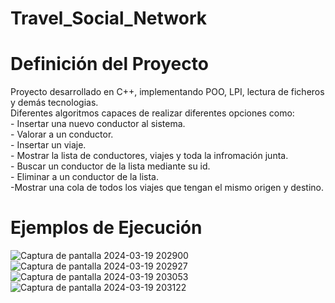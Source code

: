# Travel_Social_Network
<h1>Definición del Proyecto</h1>
Proyecto desarrollado en C++, implementando POO, LPI, lectura de ficheros y demás tecnologias.<br>
Diferentes algoritmos capaces de realizar diferentes opciones como:<br>
- Insertar una nuevo conductor al sistema.<br>
- Valorar a un conductor.<br>
- Insertar un viaje.<br>
- Mostrar la lista de conductores, viajes y toda la infromación junta.<br>
- Buscar un conductor de la lista mediante su id.<br>
- Eliminar a un conductor de la lista.<br>
-Mostrar una cola de todos los viajes que tengan el mismo origen y destino.<br>
<h1>Ejemplos de Ejecución</h1>

![Captura de pantalla 2024-03-19 202900](https://github.com/sorgazb/Travel_Social_Network/assets/150727714/424889e2-cbfe-43ad-8f0b-62c741d72dd9)
![Captura de pantalla 2024-03-19 202927](https://github.com/sorgazb/Travel_Social_Network/assets/150727714/48d1faf6-d6ea-4ea6-8e5b-7f036de8ac3c)
![Captura de pantalla 2024-03-19 203053](https://github.com/sorgazb/Travel_Social_Network/assets/150727714/f5c00729-1c14-4d7e-9c1f-d5db5f34ed55)
![Captura de pantalla 2024-03-19 203122](https://github.com/sorgazb/Travel_Social_Network/assets/150727714/b596c855-f4aa-4bfc-a65e-eab4e066783b)
